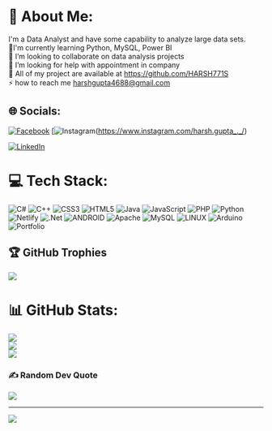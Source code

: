 # 💫 About Me:
I'm a Data Analyst and have some capability to analyze large data sets. <br>🌱I'm currently learning Python, MySQL, Power BI<br>👯 I’m looking to collaborate on data analysis projects<br>🤝 I’m looking for help with appointment in company<br>💬 All of my project are available at https://github.com/HARSH771S<br>⚡ how to reach me harshgupta4688@gmail.com


## 🌐 Socials:
[![Facebook](https://img.shields.io/badge/Facebook-%231877F2.svg?logo=Facebook&logoColor=white)](https://facebook.com/HarshGupta) 
[![Instagram](https://img.shields.io/badge/Instagram-%23E4405F.svg?logo=Instagram&logoColor=white)(https://www.instagram.com/harsh.gupta_._/)

[![LinkedIn](https://img.shields.io/badge/LinkedIn-%230077B5.svg?logo=linkedin&logoColor=white)](https://linkedin.com/in/HarshGupta) 

# 💻 Tech Stack:
![C#](https://img.shields.io/badge/c%23-%23239120.svg?style=plastic&logo=c-sharp&logoColor=white) ![C++](https://img.shields.io/badge/c++-%2300599C.svg?style=plastic&logo=c%2B%2B&logoColor=white) ![CSS3](https://img.shields.io/badge/css3-%231572B6.svg?style=plastic&logo=css3&logoColor=white) ![HTML5](https://img.shields.io/badge/html5-%23E34F26.svg?style=plastic&logo=html5&logoColor=white) ![Java](https://img.shields.io/badge/java-%23ED8B00.svg?style=plastic&logo=java&logoColor=white) ![JavaScript](https://img.shields.io/badge/javascript-%23323330.svg?style=plastic&logo=javascript&logoColor=%23F7DF1E) ![PHP](https://img.shields.io/badge/php-%23777BB4.svg?style=plastic&logo=php&logoColor=white) ![Python](https://img.shields.io/badge/python-3670A0?style=plastic&logo=python&logoColor=ffdd54) ![Netlify](https://img.shields.io/badge/netlify-%23000000.svg?style=plastic&logo=netlify&logoColor=#00C7B7) ![.Net](https://img.shields.io/badge/.NET-5C2D91?style=plastic&logo=.net&logoColor=white) ![ANDROID](https://img.shields.io/badge/android-%2320232a.svg?style=plastic&logo=android&logoColor=%a4c639) ![Apache](https://img.shields.io/badge/apache-%23D42029.svg?style=plastic&logo=apache&logoColor=white) ![MySQL](https://img.shields.io/badge/mysql-%2300f.svg?style=plastic&logo=mysql&logoColor=white) ![LINUX](https://img.shields.io/badge/Linux-FCC624?style=plastic&logo=linux&logoColor=black) ![Arduino](https://img.shields.io/badge/-Arduino-00979D?style=plastic&logo=Arduino&logoColor=white) ![Portfolio](https://img.shields.io/badge/Portfolio-%23000000.svg?style=plastic&logo=firefox&logoColor=#FF7139)
## 🏆 GitHub Trophies
![](https://github-profile-trophy.vercel.app/?username=HASRH771S&theme=radical&no-frame=false&no-bg=false&margin-w=4)
# 📊 GitHub Stats:
![](https://github-readme-stats.vercel.app/api?username=HARSH771S&theme=dark&hide_border=false&include_all_commits=true&count_private=true)<br/>
![](https://github-readme-streak-stats.herokuapp.com/?user=HARSH771S&theme=dark&hide_border=false)<br/>
![](https://github-readme-stats.vercel.app/api/top-langs/?username=HARSH771S&theme=dark&hide_border=false&include_all_commits=true&count_private=true&layout=compact)
### ✍️ Random Dev Quote
![](https://quotes-github-readme.vercel.app/api?type=horizontal&theme=radical)

<!-- Proudly created with GPRM ( https://gprm.itsvg.in ) -->
---
[![](https://visitcount.itsvg.in/api?id=HARSH771S&icon=0&color=0)](https://visitcount.itsvg.in)

<!-- Proudly created with GPRM ( https://gprm.itsvg.in ) -->
